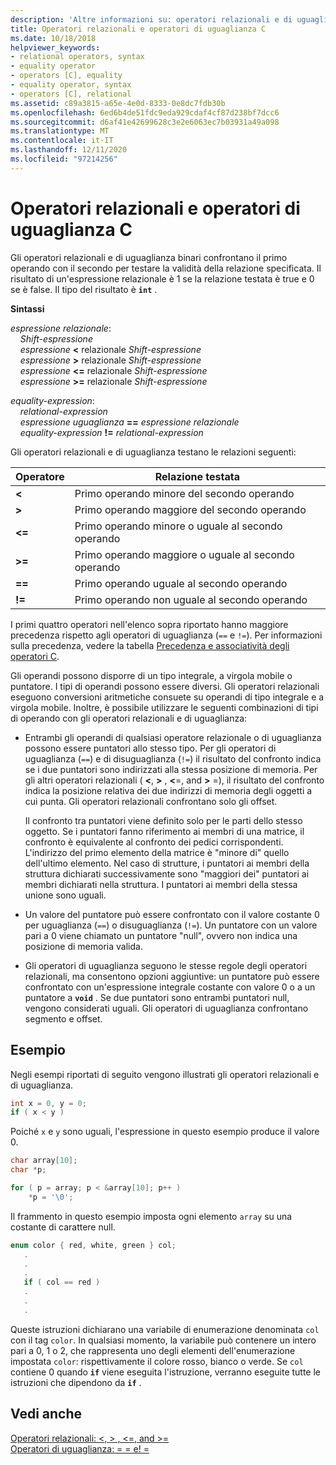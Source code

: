 ```yaml
---
description: 'Altre informazioni su: operatori relazionali e di uguaglianza C'
title: Operatori relazionali e operatori di uguaglianza C
ms.date: 10/18/2018
helpviewer_keywords:
- relational operators, syntax
- equality operator
- operators [C], equality
- equality operator, syntax
- operators [C], relational
ms.assetid: c89a3815-a65e-4e0d-8333-0e8dc7fdb30b
ms.openlocfilehash: 6ed6b4de51fdc9eda929cdaf4cf87d238bf7dcc6
ms.sourcegitcommit: d6af41e42699628c3e2e6063ec7b03931a49a098
ms.translationtype: MT
ms.contentlocale: it-IT
ms.lasthandoff: 12/11/2020
ms.locfileid: "97214256"
---
```

# <a name="c-relational-and-equality-operators"></a>Operatori relazionali e operatori di uguaglianza C

Gli operatori relazionali e di uguaglianza binari confrontano il primo operando con il secondo per testare la validità della relazione specificata. Il risultato di un'espressione relazionale è 1 se la relazione testata è true e 0 se è false. Il tipo del risultato è **`int`** .

**Sintassi**

*espressione relazionale*:<br/>
&nbsp;&nbsp;&nbsp;&nbsp;*Shift-espressione*<br/>
&nbsp;&nbsp;&nbsp;&nbsp;*espressione* **&lt;** relazionale *Shift-espressione*<br/>
&nbsp;&nbsp;&nbsp;&nbsp;*espressione* **>** relazionale *Shift-espressione*<br/>
&nbsp;&nbsp;&nbsp;&nbsp;*espressione* **&lt;=** relazionale *Shift-espressione*<br/>
&nbsp;&nbsp;&nbsp;&nbsp;*espressione* **>=** relazionale *Shift-espressione*

*equality-expression*:<br/>
&nbsp;&nbsp;&nbsp;&nbsp;*relational-expression*<br/>
&nbsp;&nbsp;&nbsp;&nbsp;*espressione uguaglianza* **==** *espressione relazionale*<br/>
&nbsp;&nbsp;&nbsp;&nbsp;*equality-expression* **!=** *relational-expression*

Gli operatori relazionali e di uguaglianza testano le relazioni seguenti:

|Operatore|Relazione testata|
|--------------|-------------------------|
|**&lt;**|Primo operando minore del secondo operando|
|**>**|Primo operando maggiore del secondo operando|
|**&lt;=**|Primo operando minore o uguale al secondo operando|
|**>=**|Primo operando maggiore o uguale al secondo operando|
|**==**|Primo operando uguale al secondo operando|
|**!=**|Primo operando non uguale al secondo operando|

I primi quattro operatori nell'elenco sopra riportato hanno maggiore precedenza rispetto agli operatori di uguaglianza (`==` e `!=`). Per informazioni sulla precedenza, vedere la tabella [Precedenza e associatività degli operatori C](../c-language/precedence-and-order-of-evaluation.md).

Gli operandi possono disporre di un tipo integrale, a virgola mobile o puntatore. I tipi di operandi possono essere diversi. Gli operatori relazionali eseguono conversioni aritmetiche consuete su operandi di tipo integrale e a virgola mobile. Inoltre, è possibile utilizzare le seguenti combinazioni di tipi di operando con gli operatori relazionali e di uguaglianza:

- Entrambi gli operandi di qualsiasi operatore relazionale o di uguaglianza possono essere puntatori allo stesso tipo. Per gli operatori di uguaglianza (`==`) e di disuguaglianza (`!=`) il risultato del confronto indica se i due puntatori sono indirizzati alla stessa posizione di memoria. Per gli altri operatori relazionali ( **\<**, **>** , **\<**=, and **>** =), il risultato del confronto indica la posizione relativa dei due indirizzi di memoria degli oggetti a cui punta. Gli operatori relazionali confrontano solo gli offset.

   Il confronto tra puntatori viene definito solo per le parti dello stesso oggetto. Se i puntatori fanno riferimento ai membri di una matrice, il confronto è equivalente al confronto dei pedici corrispondenti. L'indirizzo del primo elemento della matrice è "minore di" quello dell'ultimo elemento. Nel caso di strutture, i puntatori ai membri della struttura dichiarati successivamente sono "maggiori dei" puntatori ai membri dichiarati nella struttura. I puntatori ai membri della stessa unione sono uguali.

- Un valore del puntatore può essere confrontato con il valore costante 0 per uguaglianza (`==`) o disuguaglianza (`!=`). Un puntatore con un valore pari a 0 viene chiamato un puntatore "null", ovvero non indica una posizione di memoria valida.

- Gli operatori di uguaglianza seguono le stesse regole degli operatori relazionali, ma consentono opzioni aggiuntive: un puntatore può essere confrontato con un'espressione integrale costante con valore 0 o a un puntatore a **`void`** . Se due puntatori sono entrambi puntatori null, vengono considerati uguali. Gli operatori di uguaglianza confrontano segmento e offset.

## <a name="examples"></a>Esempio

Negli esempi riportati di seguito vengono illustrati gli operatori relazionali e di uguaglianza.

```C
int x = 0, y = 0;
if ( x < y )
```

Poiché `x` e `y` sono uguali, l'espressione in questo esempio produce il valore 0.

```C
char array[10];
char *p;

for ( p = array; p < &array[10]; p++ )
    *p = '\0';
```

Il frammento in questo esempio imposta ogni elemento `array` su una costante di carattere null.

```C
enum color { red, white, green } col;
   .
   .
   .
   if ( col == red )
   .
   .
   .
```

Queste istruzioni dichiarano una variabile di enumerazione denominata `col` con il tag `color`. In qualsiasi momento, la variabile può contenere un intero pari a 0, 1 o 2, che rappresenta uno degli elementi dell'enumerazione impostata `color`: rispettivamente il colore rosso, bianco o verde. Se `col` contiene 0 quando **`if`** viene eseguita l'istruzione, verranno eseguite tutte le istruzioni che dipendono da **`if`** .

## <a name="see-also"></a>Vedi anche

[Operatori relazionali: \<, > , \<=, and >=](../cpp/relational-operators-equal-and-equal.md)<br/>
[Operatori di uguaglianza: = = e! =](../cpp/equality-operators-equal-equal-and-exclpt-equal.md)
